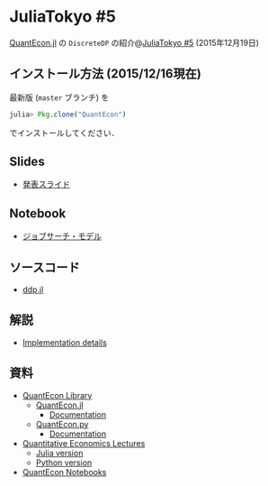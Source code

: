 # JuliaTokyo \#5

[QuantEcon.jl](https://github.com/QuantEcon/QuantEcon.jl)
の `DiscreteDP`
の紹介@[JuliaTokyo \#5](http://juliatokyo.connpass.com/event/21715/)
(2015年12月19日)

## インストール方法 (2015/12/16現在)

最新版 (`master` ブランチ) を

```julia
julia> Pkg.clone("QuantEcon")
```

でインストールしてください．

## Slides

* [発表スライド](juliatokyo05-slides.pdf)

## Notebook

* [ジョブサーチ・モデル](http://nbviewer.jupyter.org/github/oyamad/presentations/blob/master/JuliaTokyo05/job_search_jl.ipynb)

## ソースコード

* [ddp.jl](https://github.com/QuantEcon/QuantEcon.jl/blob/master/src/markov/ddp.jl)

## 解説

* [Implementation details](http://nbviewer.jupyter.org/github/QuantEcon/QuantEcon.notebooks/blob/master/ddp_theory_jl.ipynb)

## 資料

* [QuantEcon Library](http://quantecon.org)
  * [QuantEcon.jl](https://github.com/QuantEcon/QuantEcon.jl)
    * [Documentation](http://quantecon.github.io/QuantEcon.jl/)
  * [QuantEcon.py](https://github.com/QuantEcon/QuantEcon.py)
    * [Documentation](http://quanteconpy.readthedocs.org)
* [Quantitative Economics Lectures](http://quant-econ.net)
  * [Julia version](http://quant-econ.net/jl/index.html)
  * [Python version](http://quant-econ.net/py/index.html)
* [QuantEcon Notebooks](http://quantecon.org/notebooks.html)

